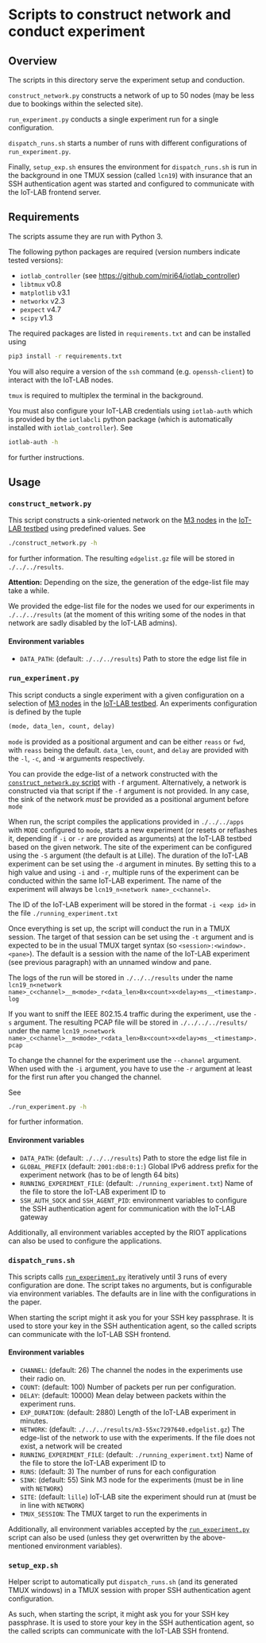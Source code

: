 # Scripts to construct network and conduct experiment

## Overview

The scripts in this directory serve the experiment setup and conduction.

`construct_network.py` constructs a network of up to 50 nodes (may be less due
to bookings within the selected site).

`run_experiment.py` conducts a single experiment run for a single configuration.

`dispatch_runs.sh` starts a number of runs with different configurations of
`run_experiment.py`.

Finally, `setup_exp.sh` ensures the environment for `dispatch_runs.sh` is run in
the background in one TMUX session (called `lcn19`) with insurance that an SSH
authentication agent was started and configured to communicate with the IoT-LAB
frontend server.

## Requirements
The scripts assume they are run with Python 3.

The following python packages are required (version numbers indicate tested
versions):

- `iotlab_controller` (see https://github.com/miri64/iotlab_controller)
- `libtmux` v0.8
- `matplotlib` v3.1
- `networkx` v2.3
- `pexpect` v4.7
- `scipy` v1.3

The required packages are listed in `requirements.txt` and can be installed
using

```sh
pip3 install -r requirements.txt
```

You will also require a version of the `ssh` command (e.g. `openssh-client`) to
interact with the IoT-LAB nodes.

`tmux` is required to multiplex the terminal in the background.

You must also configure your IoT-LAB credentials using `iotlab-auth` which is
provided by the `iotlabcli` python package (which is automatically installed
with `iotlab_controller`). See

```sh
iotlab-auth -h
```

for further instructions.

## Usage

### `construct_network.py`

This script constructs a sink-oriented network on the [M3 nodes] in the [IoT-LAB
testbed] using predefined values. See

```sh
./construct_network.py -h
```

for further information. The resulting `edgelist.gz` file will be stored in
`./../../results`.

**Attention:** Depending on the size, the generation of the edge-list file may
take a while.

We provided the edge-list file for the nodes we used for our experiments in
`./../../results` (at the moment of this writing some of the nodes in that
network are sadly disabled by the IoT-LAB admins).

#### Environment variables

- `DATA_PATH`: (default: `./../../results`) Path to store the edge list file in

### `run_experiment.py`

This script conducts a single experiment with a given configuration on a
selection of [M3 nodes] in the [IoT-LAB testbed]. An experiments configuration
is defined by the tuple

```py
(mode, data_len, count, delay)
```

`mode` is provided as a positional argument and can be either `reass` or `fwd`,
with `reass` being the default. `data_len`, `count`, and `delay` are provided
with the `-l`, `-c`, and `-W` arguments respectively.

You can provide the edge-list of a network constructed with the
[`construct_network.py` script](#construct_networkpy) with `-f` argument.
Alternatively, a network is constructed via that script if the `-f` argument is
not provided. In any case, the sink of the network *must* be provided as a
positional argument before `mode`

When run, the script compiles the applications provided in `./../../apps` with
`MODE` configured to `mode`, starts a new experiment (or resets or reflashes it,
depending if `-i` or `-r` are provided as arguments) at the IoT-LAB testbed
based on the given network. The site of the experiment can be configured using
the `-S` argument (the default is at Lille). The duration of the IoT-LAB
experiment can be set using the `-d` argument in minutes. By setting this to a
high value and using `-i` and `-r`, multiple runs of the experiment can be
conducted within the same IoT-LAB experiment. The name of the experiment will
always be `lcn19_n<network name>_c<channel>`.

The ID of the IoT-LAB experiment will be stored in the format
`-i <exp id>` in the file `./running_experiment.txt`

Once everything is set up, the script will conduct the run in a TMUX session.
The target of that session can be set using the `-t` argument and is expected to
be in the usual TMUX target syntax (so `<session>:<window>.<pane>`). The default
is a session with the name of the IoT-LAB experiment (see previous paragraph)
with an unnamed window and pane.

The logs of the run will be stored in `./../../results` under the name
`lcn19_n<network name>_c<channel>__m<mode>_r<data_len>Bx<count>x<delay>ms__<timestamp>.log`

If you want to sniff the IEEE 802.15.4 traffic during the experiment, use the
`-s` argument. The resulting PCAP file will be stored in `./../../../results/`
under the name
`lcn19_n<network name>_c<channel>__m<mode>_r<data_len>Bx<count>x<delay>ms__<timestamp>.pcap`

To change the channel for the experiment use the `--channel` argument. When used
with the `-i` argument, you have to use the `-r` argument at least for the first
run after you changed the channel.

See

```sh
./run_experiment.py -h
```

for further information.

#### Environment variables

- `DATA_PATH`: (default: `./../../results`) Path to store the edge list file in
- `GLOBAL_PREFIX` (default: `2001:db8:0:1:`) Global IPv6 address prefix for the
  experiment network (has to be of length 64 bits)
- `RUNNING_EXPERIMENT_FILE`: (default: `./running_experiment.txt`) Name of the
  file to store the IoT-LAB experiment ID to
- `SSH_AUTH_SOCK` and `SSH_AGENT_PID`: environment variables to configure the
  SSH authentication agent for communication with the IoT-LAB gateway

Additionally, all environment variables accepted by the RIOT applications can
also be used to configure the applications.

### `dispatch_runs.sh`

This scripts calls [`run_experiment.py`](#run_experimentpy) iteratively until
3 runs of every configuration are done. The script takes no arguments, but is
configurable via environment variables. The defaults are in line with the
configurations in the paper.

When starting the script might it ask you for your SSH key passphrase. It is
used to store your key in the SSH authentication agent, so the called scripts
can communicate with the IoT-LAB SSH frontend.

#### Environment variables
- `CHANNEL`: (default: 26) The channel the nodes in the experiments use their
  radio on.
- `COUNT`: (default: 100) Number of packets per run per configuration.
- `DELAY`: (default: 10000) Mean delay between packets within the experiment
  runs.
- `EXP_DURATION`: (default: 2880) Length of the IoT-LAB experiment in minutes.
- `NETWORK`: (default: `./../../results/m3-55xc7297640.edgelist.gz`) The
  edge-list of the network to use with the experiments. If the file does not
  exist, a network will be created
- `RUNNING_EXPERIMENT_FILE`: (default: `./running_experiment.txt`) Name of the
  file to store the IoT-LAB experiment ID to
- `RUNS`: (default: 3) The number of runs for each configuration
- `SINK`: (default: 55) Sink M3 node for the experiments (must be in line with
  `NETWORK`)
- `SITE`: (default: `lille`) IoT-LAB site the experiment should run at
  (must be in line with `NETWORK`)
- `TMUX_SESSION`: The TMUX target to run the experiments in

Additionally, all environment variables accepted by the
[`run_experiment.py`](#run_experimentpy) script can also be used (unless they
get overwritten by the above-mentioned environment variables).

### `setup_exp.sh`

Helper script to automatically put `dispatch_runs.sh` (and its generated TMUX
windows) in a TMUX session with proper SSH authentication agent configuration.

As such, when starting the script, it might ask you for your SSH key passphrase.
It is used to store your key in the SSH authentication agent, so the called
scripts can communicate with the IoT-LAB SSH frontend.

[M3 nodes]: https://www.iot-lab.info/hardware/m3/
[IoT-LAB testbed]: https://www.iot-lab.info/
